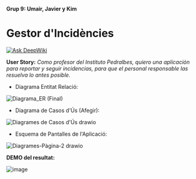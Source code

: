 **Grup 9: Umair, Javier y Kim**

# Gestor d'Incidències

[![Ask DeepWiki](https://deepwiki.com/badge.svg)](https://deepwiki.com/inspedralbes/projecte-1dam-24-25-DAM1PJ---UJK)

**User Story:**
*Como profesor del Instituto Pedralbes, quiero una aplicación para reportar y seguir incidencias, para que el personal responsable las resuelva lo antes posible.*

- Diagrama Entitat Relació:

![Diagrama_ER (Final)](https://github.com/user-attachments/assets/18425527-08df-4135-bdf3-74bcafe9cccc)

- Diagrama de Casos d'Ús (Afegir):

![Diagrames de Casos d'Ús drawio](https://github.com/user-attachments/assets/3a9354f2-5cb1-4d2d-b243-0d5b880450fe)

- Esquema de Pantalles de l'Aplicació:

![Diagrames-Pàgina-2 drawio](https://github.com/user-attachments/assets/05c5555e-94ed-44c6-87aa-13a5a6af12da)

**DEMO del resultat:**

![image](https://github.com/user-attachments/assets/91d2570e-2789-45ad-b850-568f7ba06de8)
